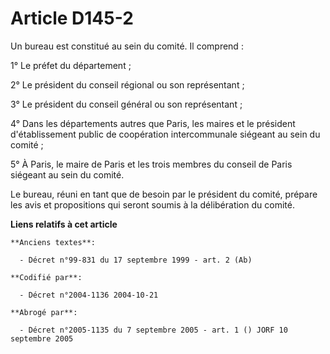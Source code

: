 # Article D145-2

Un bureau est constitué au sein du comité. Il comprend :

1° Le préfet du département ;

2° Le président du conseil régional ou son représentant ;

3° Le président du conseil général ou son représentant ;

4° Dans les départements autres que Paris, les maires et le président d'établissement public de coopération intercommunale
siégeant au sein du comité ;

5° À Paris, le maire de Paris et les trois membres du conseil de Paris siégeant au sein du comité.

Le bureau, réuni en tant que de besoin par le président du comité, prépare les avis et propositions qui seront soumis à la
délibération du comité.

**Liens relatifs à cet article**

	**Anciens textes**:

	  - Décret n°99-831 du 17 septembre 1999 - art. 2 (Ab)

	**Codifié par**:

	  - Décret n°2004-1136 2004-10-21

	**Abrogé par**:

	  - Décret n°2005-1135 du 7 septembre 2005 - art. 1 () JORF 10 septembre 2005
